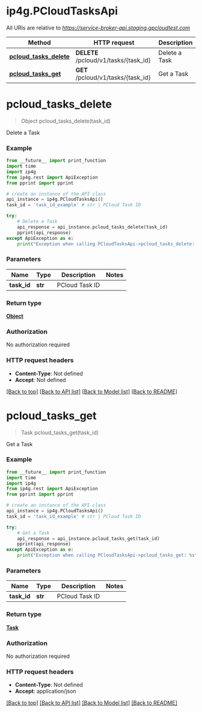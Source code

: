 # ip4g.PCloudTasksApi

All URIs are relative to *https://service-broker-api.staging.gpcloudtest.com*

Method | HTTP request | Description
------------- | ------------- | -------------
[**pcloud_tasks_delete**](PCloudTasksApi.md#pcloud_tasks_delete) | **DELETE** /pcloud/v1/tasks/{task_id} | Delete a Task
[**pcloud_tasks_get**](PCloudTasksApi.md#pcloud_tasks_get) | **GET** /pcloud/v1/tasks/{task_id} | Get a Task


# **pcloud_tasks_delete**
> Object pcloud_tasks_delete(task_id)

Delete a Task

### Example
```python
from __future__ import print_function
import time
import ip4g
from ip4g.rest import ApiException
from pprint import pprint

# create an instance of the API class
api_instance = ip4g.PCloudTasksApi()
task_id = 'task_id_example' # str | PCloud Task ID

try:
    # Delete a Task
    api_response = api_instance.pcloud_tasks_delete(task_id)
    pprint(api_response)
except ApiException as e:
    print("Exception when calling PCloudTasksApi->pcloud_tasks_delete: %s\n" % e)
```

### Parameters

Name | Type | Description  | Notes
------------- | ------------- | ------------- | -------------
 **task_id** | **str**| PCloud Task ID |

### Return type

[**Object**](Object.md)

### Authorization

No authorization required

### HTTP request headers

 - **Content-Type**: Not defined
 - **Accept**: Not defined

[[Back to top]](#) [[Back to API list]](../README.md#documentation-for-api-endpoints) [[Back to Model list]](../README.md#documentation-for-models) [[Back to README]](../README.md)

# **pcloud_tasks_get**
> Task pcloud_tasks_get(task_id)

Get a Task

### Example
```python
from __future__ import print_function
import time
import ip4g
from ip4g.rest import ApiException
from pprint import pprint

# create an instance of the API class
api_instance = ip4g.PCloudTasksApi()
task_id = 'task_id_example' # str | PCloud Task ID

try:
    # Get a Task
    api_response = api_instance.pcloud_tasks_get(task_id)
    pprint(api_response)
except ApiException as e:
    print("Exception when calling PCloudTasksApi->pcloud_tasks_get: %s\n" % e)
```

### Parameters

Name | Type | Description  | Notes
------------- | ------------- | ------------- | -------------
 **task_id** | **str**| PCloud Task ID |

### Return type

[**Task**](Task.md)

### Authorization

No authorization required

### HTTP request headers

 - **Content-Type**: Not defined
 - **Accept**: application/json

[[Back to top]](#) [[Back to API list]](../README.md#documentation-for-api-endpoints) [[Back to Model list]](../README.md#documentation-for-models) [[Back to README]](../README.md)
